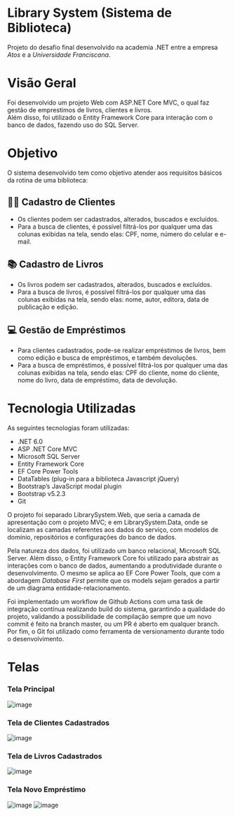 # Library System (Sistema de Biblioteca)

Projeto do desafio final desenvolvido na academia .NET entre a empresa *Atos* e a *Universidade Franciscana*.

# Visão Geral

Foi desenvolvido um projeto Web com ASP.NET Core MVC, o qual faz gestão de emprestimos de livros, 
clientes e livros.  
Além disso, foi utilizado o Entity Framework Core para interação com o banco de dados, 
fazendo uso do SQL Server.

# Objetivo

O sistema desenvolvido tem como objetivo atender aos requisitos básicos da rotina de uma biblioteca:

## :red_haired_woman: Cadastro de Clientes
- Os clientes podem ser cadastrados, alterados, buscados e excluídos.
- Para a busca de clientes, é possível filtrá-los por qualquer uma das colunas exibidas na tela, 
sendo elas: CPF, nome, número do celular e e-mail.

## :books: Cadastro de Livros
- Os livros podem ser cadastrados, alterados, buscados e excluídos.
- Para a busca de livros, é possível filtrá-los por qualquer uma das colunas exibidas na tela, 
sendo elas: nome, autor, editora, data de publicação e edição.

## :computer: Gestão de Empréstimos
- Para clientes cadastrados, pode-se realizar empréstimos de livros, bem como edição e busca de
empréstimos, e também devoluções.
- Para a busca de empréstimos, é possível filtrá-los por qualquer uma das colunas exibidas na tela, 
sendo elas: CPF do cliente, nome do cliente, nome do livro, data de empréstimo,
data de devolução.

# Tecnologia Utilizadas

As seguintes tecnologias foram utilizadas:

- .NET 6.0
- ASP .NET Core MVC
- Microsoft SQL Server
- Entity Framework Core
- EF Core Power Tools
- DataTables (plug-in para a biblioteca Javascript jQuery)
- Bootstrap’s JavaScript modal plugin
- Bootstrap v5.2.3
- Git

O projeto foi separado LibrarySystem.Web, que seria a camada de apresentação 
com o projeto MVC; e em LibrarySystem.Data, onde se localizam as camadas referentes 
aos dados do serviço, com modelos de domínio, repositórios e configurações do banco 
de dados.  

Pela natureza dos dados, foi utilizado um banco relacional, Microsoft SQL Server.
Além disso, o Entity Framework Core foi utilizado para abstrair as interações com o 
banco de dados, aumentando a produtividade durante o desenvolvimento. O mesmo se aplica 
ao EF Core Power Tools, que com a abordagem *Database First* permite que os models
sejam gerados a partir de um diagrama entidade-relacionamento.  

Foi implementado um workflow de Github Actions com uma task de integração contínua 
realizando build do sistema, garantindo a qualidade do projeto, validando a possibilidade de 
compilação sempre que um novo  commit é feito na branch master, ou um PR é aberto em qualquer branch.
Por fim, o Git foi utilizado como ferramenta de versionamento durante todo o desenvolvimento.

# Telas

### Tela Principal
![image](https://user-images.githubusercontent.com/83368340/208149339-df2cdc2a-dd2b-45c9-a5b1-c78a6437a716.png)

### Tela de Clientes Cadastrados
![image](https://user-images.githubusercontent.com/83368340/208149934-fecd761b-37ed-4a60-b5e9-4ab003aa3d52.png)

### Tela de Livros Cadastrados
![image](https://user-images.githubusercontent.com/83368340/208149979-d57a8db5-11ee-4dee-81b3-51f84369fc96.png)

### Tela Novo Empréstimo
![image](https://user-images.githubusercontent.com/83368340/208150058-3e5267c3-bc6e-4afe-b4da-17a89b439435.png)
![image](https://user-images.githubusercontent.com/83368340/208150095-ee262e09-bc44-4bdc-8af1-70408996124c.png)







